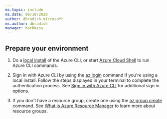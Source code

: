 ```yaml
---
ms.topic: include
ms.date: 09/10/2020
author: dbradish-microsoft
ms.author: dbradish
manager: barbkess
---
```


## Prepare your environment

1. Do a [local install](/cli/azure/install-azure-cli) of the Azure CLI, or start [Azure Cloud Shell](/cli/azure/start-azure-cloud-shell) to run Azure CLI commands.

1. Sign in with Azure CLI by using the [az login](/cli/azure/reference-index#az-login) command if you're using a local install.  Follow the steps displayed in your terminal to complete the authentication process.  See [Sign in with Azure CLI](/cli/azure/authenticate-azure-cli) for additional sign in options.

1. If you don't have a resource group, create one using the [az group create](/cli/azure/group#az-group-create) command.  See [What is Azure Resource Manager](/azure/azure-resource-manager/management/overview) to learn more about resource groups.

